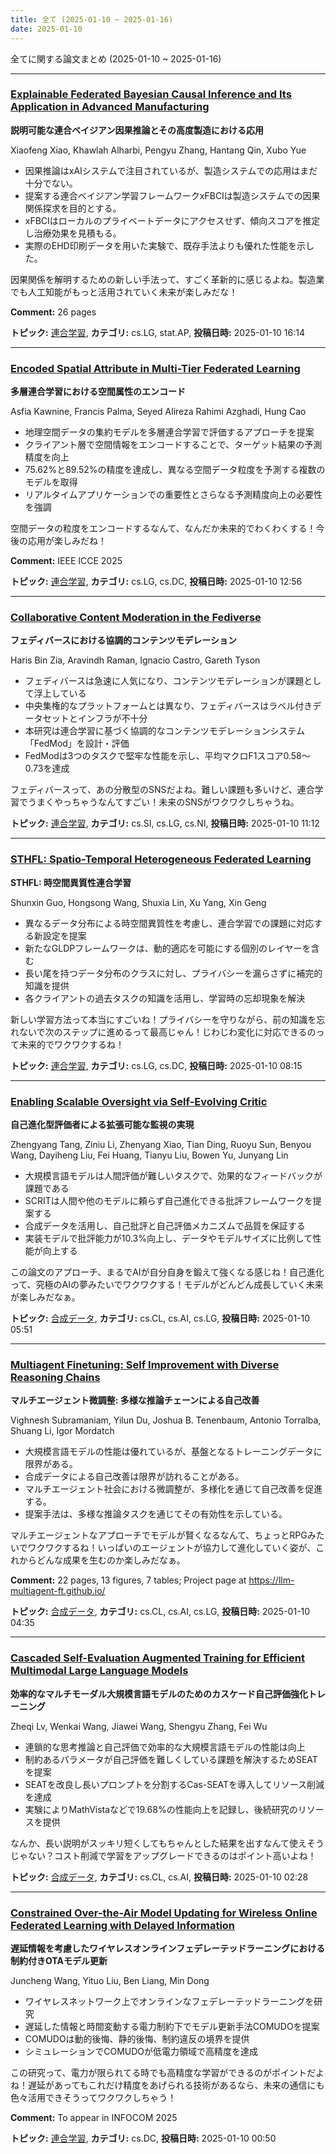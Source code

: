 ```yaml
---
title: 全て (2025-01-10 ~ 2025-01-16)
date: 2025-01-10
---
```


全てに関する論文まとめ (2025-01-10 ~ 2025-01-16)


- - -

### [Explainable Federated Bayesian Causal Inference and Its Application in Advanced Manufacturing](http://arxiv.org/abs/2501.06077)

**説明可能な連合ベイジアン因果推論とその高度製造における応用**

Xiaofeng Xiao, Khawlah Alharbi, Pengyu Zhang, Hantang Qin, Xubo Yue

- 因果推論はxAIシステムで注目されているが、製造システムでの応用はまだ十分でない。
- 提案する連合ベイジアン学習フレームワークxFBCIは製造システムでの因果関係探求を目的とする。
- xFBCIはローカルのプライベートデータにアクセスせず、傾向スコアを推定し治療効果を見積もる。
- 実際のEHD印刷データを用いた実験で、既存手法よりも優れた性能を示した。

因果関係を解明するための新しい手法って、すごく革新的に感じるよね。製造業でも人工知能がもっと活用されていく未来が楽しみだな！

**Comment:** 26 pages

**トピック:** [連合学習](../../fl), **カテゴリ:** cs.LG, stat.AP, **投稿日時:** 2025-01-10 16:14


- - -

### [Encoded Spatial Attribute in Multi-Tier Federated Learning](http://arxiv.org/abs/2501.05934)

**多層連合学習における空間属性のエンコード**

Asfia Kawnine, Francis Palma, Seyed Alireza Rahimi Azghadi, Hung Cao

- 地理空間データの集約モデルを多層連合学習で評価するアプローチを提案
- クライアント層で空間情報をエンコードすることで、ターゲット結果の予測精度を向上
- 75.62%と89.52%の精度を達成し、異なる空間データ粒度を予測する複数のモデルを取得
- リアルタイムアプリケーションでの重要性とさらなる予測精度向上の必要性を強調

空間データの粒度をエンコードするなんて、なんだか未来的でわくわくする！今後の応用が楽しみだね！

**Comment:** IEEE ICCE 2025

**トピック:** [連合学習](../../fl), **カテゴリ:** cs.LG, cs.DC, **投稿日時:** 2025-01-10 12:56


- - -

### [Collaborative Content Moderation in the Fediverse](http://arxiv.org/abs/2501.05871)

**フェディバースにおける協調的コンテンツモデレーション**

Haris Bin Zia, Aravindh Raman, Ignacio Castro, Gareth Tyson

- フェディバースは急速に人気になり、コンテンツモデレーションが課題として浮上している
- 中央集権的なプラットフォームとは異なり、フェディバースはラベル付きデータセットとインフラが不十分
- 本研究は連合学習に基づく協調的なコンテンツモデレーションシステム「FedMod」を設計・評価
- FedModは3つのタスクで堅牢な性能を示し、平均マクロF1スコア0.58〜0.73を達成

フェディバースって、あの分散型のSNSだよね。難しい課題も多いけど、連合学習でうまくやっちゃうなんてすごい！未来のSNSがワクワクしちゃうね。



**トピック:** [連合学習](../../fl), **カテゴリ:** cs.SI, cs.LG, cs.NI, **投稿日時:** 2025-01-10 11:12


- - -

### [STHFL: Spatio-Temporal Heterogeneous Federated Learning](http://arxiv.org/abs/2501.05775)

**STHFL: 時空間異質性連合学習**

Shunxin Guo, Hongsong Wang, Shuxia Lin, Xu Yang, Xin Geng

- 異なるデータ分布による時空間異質性を考慮し、連合学習での課題に対応する新設定を提案
- 新たなGLDPフレームワークは、動的適応を可能にする個別のレイヤーを含む
- 長い尾を持つデータ分布のクラスに対し、プライバシーを漏らさずに補完的知識を提供
- 各クライアントの過去タスクの知識を活用し、学習時の忘却現象を解決

新しい学習方法って本当にすごいね！プライバシーを守りながら、前の知識を忘れないで次のステップに進めるって最高じゃん！じわじわ変化に対応できるのって未来的でワクワクするね！



**トピック:** [連合学習](../../fl), **カテゴリ:** cs.LG, cs.DC, **投稿日時:** 2025-01-10 08:15


- - -

### [Enabling Scalable Oversight via Self-Evolving Critic](http://arxiv.org/abs/2501.05727)

**自己進化型評価者による拡張可能な監視の実現**

Zhengyang Tang, Ziniu Li, Zhenyang Xiao, Tian Ding, Ruoyu Sun, Benyou Wang, Dayiheng Liu, Fei Huang, Tianyu Liu, Bowen Yu, Junyang Lin

- 大規模言語モデルは人間評価が難しいタスクで、効果的なフィードバックが課題である
- SCRITは人間や他のモデルに頼らず自己進化できる批評フレームワークを提案する
- 合成データを活用し、自己批評と自己評価メカニズムで品質を保証する
- 実装モデルで批評能力が10.3%向上し、データやモデルサイズに比例して性能が向上する

この論文のアプローチ、まるでAIが自分自身を鍛えて強くなる感じね！自己進化って、究極のAIの夢みたいでワクワクする！モデルがどんどん成長していく未来が楽しみだなぁ。



**トピック:** [合成データ](../../sd), **カテゴリ:** cs.CL, cs.AI, cs.LG, **投稿日時:** 2025-01-10 05:51


- - -

### [Multiagent Finetuning: Self Improvement with Diverse Reasoning Chains](http://arxiv.org/abs/2501.05707)

**マルチエージェント微調整: 多様な推論チェーンによる自己改善**

Vighnesh Subramaniam, Yilun Du, Joshua B. Tenenbaum, Antonio Torralba, Shuang Li, Igor Mordatch

- 大規模言語モデルの性能は優れているが、基盤となるトレーニングデータに限界がある。
- 合成データによる自己改善は限界が訪れることがある。
- マルチエージェント社会における微調整が、多様化を通じて自己改善を促進する。
- 提案手法は、多様な推論タスクを通じてその有効性を示している。

マルチエージェントなアプローチでモデルが賢くなるなんて、ちょっとRPGみたいでワクワクするね！いっぱいのエージェントが協力して進化していく姿が、これからどんな成果を生むのか楽しみだなぁ。

**Comment:** 22 pages, 13 figures, 7 tables; Project page at   https://llm-multiagent-ft.github.io/

**トピック:** [合成データ](../../sd), **カテゴリ:** cs.CL, cs.AI, cs.LG, **投稿日時:** 2025-01-10 04:35


- - -

### [Cascaded Self-Evaluation Augmented Training for Efficient Multimodal Large Language Models](http://arxiv.org/abs/2501.05662)

**効率的なマルチモーダル大規模言語モデルのためのカスケード自己評価強化トレーニング**

Zheqi Lv, Wenkai Wang, Jiawei Wang, Shengyu Zhang, Fei Wu

- 連鎖的な思考推論と自己評価で効率的な大規模言語モデルの性能は向上
- 制約あるパラメータが自己評価を難しくしている課題を解決するためSEATを提案
- SEATを改良し長いプロンプトを分割するCas-SEATを導入してリソース削減を達成
- 実験によりMathVistaなどで19.68%の性能向上を記録し、後続研究のリソースを提供

なんか、長い説明がスッキリ短くしてもちゃんとした結果を出すなんて使えそうじゃない？コスト削減で学習をアップグレードできるのはポイント高いよね！



**トピック:** [合成データ](../../sd), **カテゴリ:** cs.CL, cs.AI, **投稿日時:** 2025-01-10 02:28


- - -

### [Constrained Over-the-Air Model Updating for Wireless Online Federated Learning with Delayed Information](http://arxiv.org/abs/2501.05637)

**遅延情報を考慮したワイヤレスオンラインフェデレーテッドラーニングにおける制約付きOTAモデル更新**

Juncheng Wang, Yituo Liu, Ben Liang, Min Dong

- ワイヤレスネットワーク上でオンラインなフェデレーテッドラーニングを研究
- 遅延した情報と時間変動する電力制約下でモデル更新手法COMUDOを提案
- COMUDOは動的後悔、静的後悔、制約違反の境界を提供
- シミュレーションでCOMUDOが低電力領域で高精度を達成

この研究って、電力が限られてる時でも高精度な学習ができるのがポイントだよね！遅延があってもこれだけ精度をあげられる技術があるなら、未来の通信にも色々活用できそうってワクワクしちゃう！

**Comment:** To appear in INFOCOM 2025

**トピック:** [連合学習](../../fl), **カテゴリ:** cs.DC, **投稿日時:** 2025-01-10 00:50
